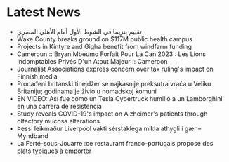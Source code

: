 # Latest News
-  تقييم بنزيما في الشوط الأول أمام الأهلي المصري
-  Wake County breaks ground on $117M public health campus
-  Projects in Kintyre and Gigha benefit from windfarm funding
-  Cameroun :: Bryan Mbeumo Forfait Pour La Can 2023 : Les Lions Indomptables Privés D'un Atout Majeur :: Cameroon
-  Journalist Associations express concern over tax ruling's impact on Finnish media
-  Pronađeni britanski tinejdžer se najkasnije preksutra vraća u Veliku Britaniju; godinama je živio u nomadskoj komuni
-  EN VIDEO: Así fue como un Tesla Cybertruck humilló a un Lamborghini en una carrera de resistencia
-  Study reveals COVID-19's impact on Alzheimer's patients through olfactory mucosa alterations
-  Þessi leikmaður Liverpool vakti sérstaklega mikla athygli í gær – Myndband
-  La Ferté-sous-Jouarre :ce restaurant franco-portugais propose des plats typiques à emporter
